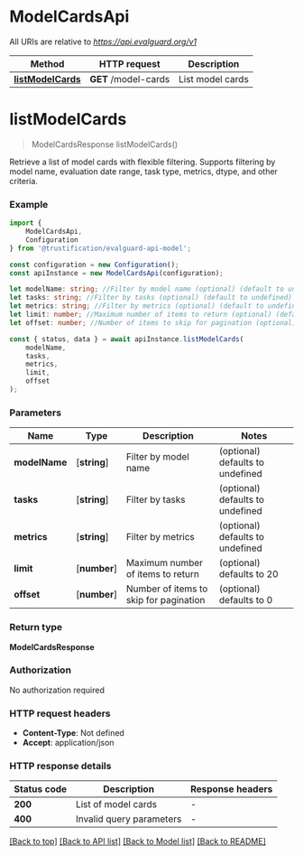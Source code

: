 # ModelCardsApi

All URIs are relative to *https://api.evalguard.org/v1*

|Method | HTTP request | Description|
|------------- | ------------- | -------------|
|[**listModelCards**](#listmodelcards) | **GET** /model-cards | List model cards|

# **listModelCards**
> ModelCardsResponse listModelCards()

Retrieve a list of model cards with flexible filtering. Supports filtering by model name, evaluation date range, task type, metrics, dtype, and other criteria. 

### Example

```typescript
import {
    ModelCardsApi,
    Configuration
} from '@trustification/evalguard-api-model';

const configuration = new Configuration();
const apiInstance = new ModelCardsApi(configuration);

let modelName: string; //Filter by model name (optional) (default to undefined)
let tasks: string; //Filter by tasks (optional) (default to undefined)
let metrics: string; //Filter by metrics (optional) (default to undefined)
let limit: number; //Maximum number of items to return (optional) (default to 20)
let offset: number; //Number of items to skip for pagination (optional) (default to 0)

const { status, data } = await apiInstance.listModelCards(
    modelName,
    tasks,
    metrics,
    limit,
    offset
);
```

### Parameters

|Name | Type | Description  | Notes|
|------------- | ------------- | ------------- | -------------|
| **modelName** | [**string**] | Filter by model name | (optional) defaults to undefined|
| **tasks** | [**string**] | Filter by tasks | (optional) defaults to undefined|
| **metrics** | [**string**] | Filter by metrics | (optional) defaults to undefined|
| **limit** | [**number**] | Maximum number of items to return | (optional) defaults to 20|
| **offset** | [**number**] | Number of items to skip for pagination | (optional) defaults to 0|


### Return type

**ModelCardsResponse**

### Authorization

No authorization required

### HTTP request headers

 - **Content-Type**: Not defined
 - **Accept**: application/json


### HTTP response details
| Status code | Description | Response headers |
|-------------|-------------|------------------|
|**200** | List of model cards |  -  |
|**400** | Invalid query parameters |  -  |

[[Back to top]](#) [[Back to API list]](../README.md#documentation-for-api-endpoints) [[Back to Model list]](../README.md#documentation-for-models) [[Back to README]](../README.md)

